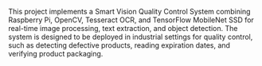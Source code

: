 This project implements a Smart Vision Quality Control System combining Raspberry Pi, OpenCV, Tesseract OCR, and TensorFlow MobileNet SSD for real-time image processing, text extraction, and object detection. The system is designed to be deployed in industrial settings for quality control, such as detecting defective products, reading expiration dates, and verifying product packaging.
